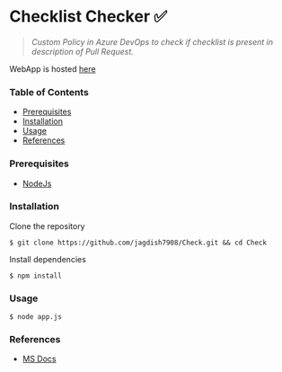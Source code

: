 # Checklist Checker :white_check_mark:
> *Custom Policy in Azure DevOps to check if checklist is present in description of Pull Request.*</br>

WebApp is hosted [here](https://checklist-checker.herokuapp.com/)</br>

### Table of Contents
* [Prerequisites](#prerequisites)
* [Installation](#installation)
* [Usage](#usage)
* [References](#References)
### Prerequisites
 * [NodeJs](https://nodejs.org/en/)
### Installation
Clone the repository
```console
$ git clone https://github.com/jagdish7908/Check.git && cd Check
```
Install dependencies
```console
$ npm install
```
### Usage
```console
$ node app.js
```
### References
 * [MS Docs](https://docs.microsoft.com/en-us/azure/devops/repos/git/create-pr-status-server?view=azure-devops)

